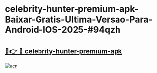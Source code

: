 # celebrity-hunter-premium-apk-Baixar-Gratis-Ultima-Versao-Para-Android-IOS-2025-#94qzh

# <h2><a href="https://ainizakaria.my?title=celebrity-hunter-premium-apk&ref=22M">🔗👉 🔴 celebrity-hunter-premium-apk</a></h2>

[![acn](https://github.com/user-attachments/assets/0f9c940e-d8b0-45ae-aac7-cd30a18b3e1c)](https://ainizakaria.my?title=celebrity-hunter-premium-apk&ref=22M)

